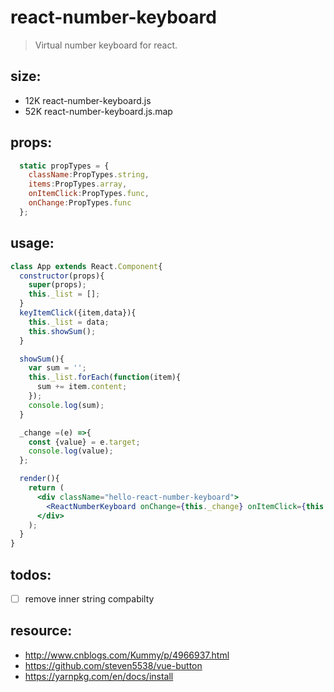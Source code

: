 # react-number-keyboard
> Virtual number keyboard for react.


## size:
+ 12K	react-number-keyboard.js
+ 52K	react-number-keyboard.js.map

## props:
```javascript
  static propTypes = {
    className:PropTypes.string,
    items:PropTypes.array,
    onItemClick:PropTypes.func,
    onChange:PropTypes.func
  };
```

## usage:
```jsx
class App extends React.Component{
  constructor(props){
    super(props);
    this._list = [];
  }
  keyItemClick({item,data}){
    this._list = data;
    this.showSum();
  }

  showSum(){
    var sum = '';
    this._list.forEach(function(item){
      sum += item.content;
    });
    console.log(sum);
  }

  _change =(e) =>{
    const {value} = e.target;
    console.log(value);
  };

  render(){
    return (
      <div className="hello-react-number-keyboard">
        <ReactNumberKeyboard onChange={this._change} onItemClick={this.keyItemClick.bind(this)} />
      </div>
    );
  }
}
```

## todos:
- [ ] remove inner string compabilty

## resource:
+ http://www.cnblogs.com/Kummy/p/4966937.html
+ https://github.com/steven5538/vue-button
+ https://yarnpkg.com/en/docs/install


